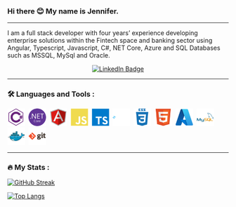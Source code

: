 ### Hi there 😊 My name is Jennifer.

<hr/>

I am a full stack developer with four years’ experience developing enterprise solutions within the Fintech space and banking sector using Angular, Typescript, Javascript, C#, NET Core, Azure and SQL Databases such as MSSQL, MySql and Oracle.

<div id="badges" align="center">
  <a href="https://www.linkedin.com/in/jennifer-oliseyenum/">
    <img src="https://img.shields.io/badge/Jennifer Oliseyenum-blue?style=for-the-badge&logo=linkedin&logoColor=white" alt="LinkedIn Badge"/>
  </a>
  <!-- <img src="https://komarev.com/ghpvc/?username=JennyAmy&style=flat-square&color=blue" alt=""/> 
  -->
</div>

<!-- 
- 🔭 I’m currently working on ...
- 🌱 I’m currently learning ...
- 👯 I’m looking to collaborate on ...
- 🤔 I’m looking for help with ...
- 💬 Ask me about ... 
- 📫 Contact me: <div id="badges" align="">
  <a href="https://www.linkedin.com/in/jennifer-oliseyenum/">
    <img src="https://img.shields.io/badge/LinkedIn-blue?style=for-the-badge&logo=linkedin&logoColor=white" alt="LinkedIn Badge"/>
  </a>
  <img src="https://komarev.com/ghpvc/?username=JennyAmy&style=flat-square&color=blue" alt=""/>
</div> ...
- 😄 Pronouns: ...
- ⚡ Fun fact: ... -->

<hr/>

### :hammer_and_wrench: Languages and Tools :
<div>
  <img src="https://github.com/devicons/devicon/blob/master/icons/csharp/csharp-line.svg" title="C#" alt="C#" width="40" height="40"/>&nbsp;
  <img src="https://github.com/devicons/devicon/blob/master/icons/dotnetcore/dotnetcore-original.svg" title=">.NET" alt=".NET" width="40" height="40"/>&nbsp;
  <img src="https://github.com/devicons/devicon/blob/master/icons/angularjs/angularjs-original.svg" title="Angular" alt="Angular" width="40" height="40"/>&nbsp;
  <img src="https://github.com/devicons/devicon/blob/master/icons/javascript/javascript-plain.svg" title="Typescript" alt="Typescript" width="40" height="40"/>&nbsp;
  <img src="https://github.com/devicons/devicon/blob/master/icons/typescript/typescript-plain.svg" title="Typescript" alt="Typescript" width="40" height="40"/>&nbsp;
  <img src="https://github.com/devicons/devicon/blob/master/icons/tailwindcss/tailwindcss-original-wordmark.svg" title="Tailwindcss" alt="Tailwindcss" width="40" height="40"/>&nbsp;
  <img src="https://github.com/devicons/devicon/blob/master/icons/css3/css3-plain-wordmark.svg"  title="CSS3" alt="CSS" width="40" height="40"/>&nbsp;
  <img src="https://github.com/devicons/devicon/blob/master/icons/html5/html5-original.svg" title="HTML5" alt="HTML" width="40" height="40"/>&nbsp;
  <img src="https://github.com/devicons/devicon/blob/master/icons/azure/azure-original.svg" title="Azure" alt="Azure" width="40" height="40"/>&nbsp;
  <img src="https://github.com/devicons/devicon/blob/master/icons/mysql/mysql-original-wordmark.svg" title="MySQL"  alt="MySQL" width="40" height="40"/>&nbsp;
    <img src="https://github.com/devicons/devicon/blob/master/icons/docker/docker-original.svg" title="docker"  alt="docker" width="40" height="40"/>&nbsp;
  <img src="https://github.com/devicons/devicon/blob/master/icons/git/git-original-wordmark.svg" title="Git" **alt="Git" width="40" height="40"/>
</div>

<hr/>

### :fire: My Stats :
[![GitHub Streak](http://github-readme-streak-stats.herokuapp.com?user=JennyAmy&theme=dark&background=000000)](https://git.io/streak-stats)

[![Top Langs](https://github-readme-stats.vercel.app/api/top-langs/?username=JennyAmy&layout=compact&theme=vision-friendly-dark)](https://github.com/anuraghazra/github-readme-stats)

